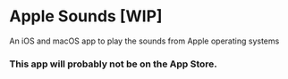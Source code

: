 # Apple Sounds [WIP]
An iOS and macOS app to play the sounds from Apple operating systems

### This app will probably not be on the App Store.
